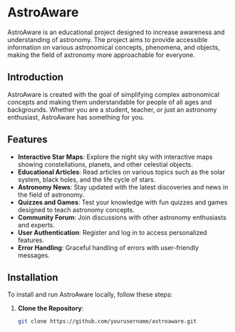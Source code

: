 # AstroAware

AstroAware is an educational project designed to increase awareness and understanding of astronomy. The project aims to provide accessible information on various astronomical concepts, phenomena, and objects, making the field of astronomy more approachable for everyone.

## Introduction

AstroAware is created with the goal of simplifying complex astronomical concepts and making them understandable for people of all ages and backgrounds. Whether you are a student, teacher, or just an astronomy enthusiast, AstroAware has something for you.

## Features

- **Interactive Star Maps**: Explore the night sky with interactive maps showing constellations, planets, and other celestial objects.
- **Educational Articles**: Read articles on various topics such as the solar system, black holes, and the life cycle of stars.
- **Astronomy News**: Stay updated with the latest discoveries and news in the field of astronomy.
- **Quizzes and Games**: Test your knowledge with fun quizzes and games designed to teach astronomy concepts.
- **Community Forum**: Join discussions with other astronomy enthusiasts and experts.
- **User Authentication**: Register and log in to access personalized features.
- **Error Handling**: Graceful handling of errors with user-friendly messages.

## Installation

To install and run AstroAware locally, follow these steps:

1. **Clone the Repository**:
   ```bash
   git clone https://github.com/yourusername/astroaware.git
